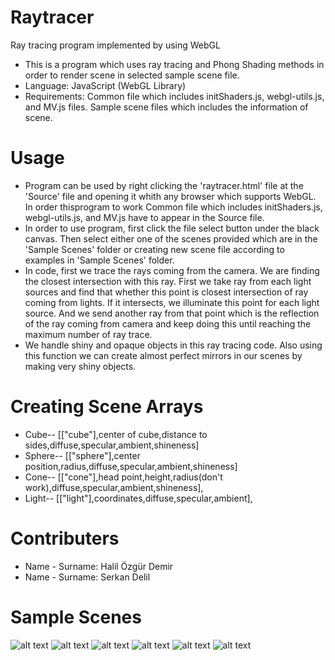 # Raytracer
Ray tracing program implemented by using WebGL

 - This is a program which uses ray tracing and Phong Shading methods in order to render scene in selected sample scene file.
 - Language: JavaScript (WebGL Library)
 - Requirements: Common file which includes initShaders.js, webgl-utils.js, and MV.js files. Sample scene files which includes the information of scene.


# Usage
 -	Program can be used by right clicking the 'raytracer.html' file at the 'Source' file and opening it whith any browser which supports WebGL. In order thisprogram to work Common file which includes initShaders.js, webgl-utils.js, and MV.js have to appear in the Source file.
 -	In order to use program, first click the file select button under the black canvas. Then select either one of the scenes provided which are in the 'Sample Scenes' folder or creating new scene file according to examples in 'Sample Scenes' folder.
 -	In code, first we trace the rays coming from the camera. We are finding the closest intersection with this ray. First we take ray from each light sources and find that whether this point is closest intersection of ray coming from lights. If it intersects, we illuminate this point for each light source. And we send another ray from that point which is the reflection of the ray coming from camera and keep doing this until reaching the  maximum number of ray trace.
 -	We handle shiny and opaque objects in this ray tracing code. Also using this function we can create almost perfect mirrors in our scenes by making very shiny objects.
# Creating Scene Arrays
 - Cube--
[["cube"],center of cube,distance to sides,diffuse,specular,ambient,shineness]
 - Sphere--
[["sphere"],center position,radius,diffuse,specular,ambient,shineness]
 - Cone--
[["cone"],head point,height,radius(don't work),diffuse,specular,ambient,shineness],
 - Light--
[["light"],coordinates,diffuse,specular,ambient],
# Contributers
 - Name - Surname: Halil Özgür Demir
 - Name - Surname: Serkan Delil

# Sample Scenes

![alt text](https://user-images.githubusercontent.com/64331421/105493114-001d4700-5cca-11eb-8f0d-67937e05664e.png)
![alt text](https://user-images.githubusercontent.com/64331421/105493126-04e1fb00-5cca-11eb-9ffb-dabab78a25f6.png)
![alt text](https://user-images.githubusercontent.com/64331421/105493139-09a6af00-5cca-11eb-9ce7-ff0d6fddb34b.png)
![alt text](https://user-images.githubusercontent.com/64331421/105493148-0dd2cc80-5cca-11eb-9d7b-2fcdae7e35fa.png)
![alt text](https://user-images.githubusercontent.com/64331421/105493162-10cdbd00-5cca-11eb-8f95-41f53ed7ae02.png)
![alt text](https://user-images.githubusercontent.com/64331421/105493170-14614400-5cca-11eb-8a71-ceaa3711df95.png)
